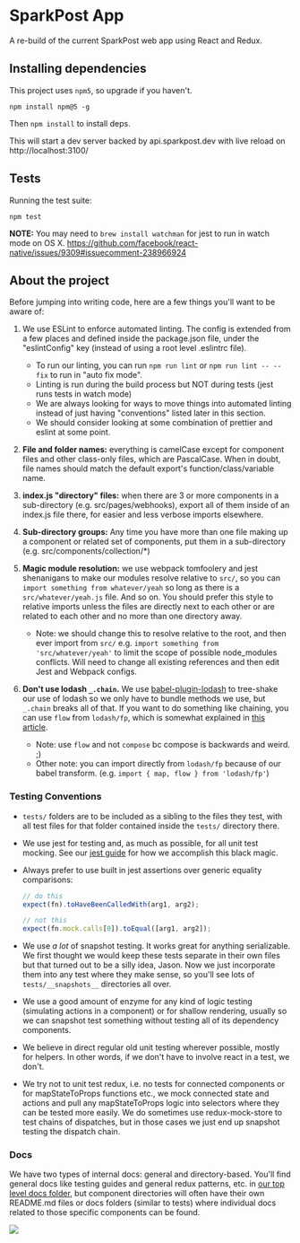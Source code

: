 # SparkPost App

A re-build of the current SparkPost web app using React and Redux.

## Installing dependencies

This project uses `npm5`, so upgrade if you haven't.
```
npm install npm@5 -g
```

Then `npm install` to install deps.

This will start a dev server backed by api.sparkpost.dev with live reload on http://localhost:3100/

## Tests

Running the test suite:
```
npm test
```
**NOTE:** You may need to `brew install watchman` for jest to run in watch mode on OS X.
https://github.com/facebook/react-native/issues/9309#issuecomment-238966924

## About the project

Before jumping into writing code, here are a few things you'll want to be aware of:

1. We use ESLint to enforce automated linting. The config is extended from a few places and defined inside the package.json file, under the "eslintConfig" key (instead of using a root level .eslintrc file).
    * To run our linting, you can run `npm run lint` or `npm run lint -- --fix` to run in "auto fix mode". 
    * Linting is run during the build process but NOT during tests (jest runs tests in watch mode)
    * We are always looking for ways to move things into automated linting instead of just having "conventions" listed later in this section.
    * We should consider looking at some combination of prettier and eslint at some point.

1. **File and folder names:** everything is camelCase except for component files and other class-only files, which are PascalCase. When in doubt, file names should match the default export's function/class/variable name.

1. **index.js "directory" files:** when there are 3 or more components in a sub-directory (e.g. src/pages/webhooks), export all of them inside of an index.js file there, for easier and less verbose imports elsewhere.

1. **Sub-directory groups:** Any time you have more than one file making up a component or related set of components, put them in a sub-directory (e.g. src/components/collection/*)

1. **Magic module resolution:** we use webpack tomfoolery and jest shenanigans to make our modules resolve relative to `src/`, so you can `import something from whatever/yeah` so long as there is a `src/whatever/yeah.js` file. And so on. You should prefer this style to relative imports unless the files are directly next to each other or are related to each other and no more than one directory away.
    * Note: we should change this to resolve relative to the root, and then ever import from `src/` e.g. `import something from 'src/whatever/yeah'` to limit the scope of possible node_modules conflicts. Will need to change all existing references and then edit Jest and Webpack configs.

1. **Don't use lodash `_.chain`.** We use [babel-plugin-lodash](https://github.com/lodash/babel-plugin-lodash#limitations) to tree-shake our use of lodash so we only have to bundle methods we use, but `_.chain` breaks all of that. If you want to do something like chaining, you can use `flow` from `lodash/fp`, which is somewhat explained in [this article](https://medium.com/making-internets/why-using-chain-is-a-mistake-9bc1f80d51ba). 
    * Note: use `flow` and not `compose` bc compose is backwards and weird. ;)
    * Other note: you can import directly from `lodash/fp` because of our babel transform. (e.g. `import { map, flow } from 'lodash/fp'`)

### Testing Conventions

* `tests/` folders are to be included as a sibling to the files they test, with all test files for that folder contained inside the `tests/` directory there.

* We use jest for testing and, as much as possible, for all unit test mocking. See our [jest guide](./docs/jest.md) for how we accomplish this black magic.

* Always prefer to use built in jest assertions over generic equality comparisons:
    ```javascript
    // do this
    expect(fn).toHaveBeenCalledWith(arg1, arg2);
    
    // not this
    expect(fn.mock.calls[0]).toEqual([arg1, arg2]);
    ```

* We use *a lot* of snapshot testing. It works great for anything serializable. We first thought we would keep these tests separate in their own files but that turned out to be a silly idea, Jason. Now we just incorporate them into any test where they make sense, so you'll see lots of `tests/__snapshots__` directories all over.

* We use a good amount of enzyme for any kind of logic testing (simulating actions in a component) or for shallow rendering, usually so we can snapshot test something without testing all of its dependency components.

* We believe in direct regular old unit testing wherever possible, mostly for helpers. In other words, if we don't have to involve react in a test, we don't. 

* We try not to unit test redux, i.e. no tests for connected components or for mapStateToProps functions etc., we mock connected state and actions and pull any mapStateToProps logic into selectors where they can be tested more easily. We do sometimes use redux-mock-store to test chains of dispatches, but in those cases we just end up snapshot testing the dispatch chain.

### Docs

We have two types of internal docs: general and directory-based. You'll find general docs like testing guides and general redux patterns, etc. in [our top level docs folder](./docs), but component directories will often have their own README.md files or docs folders (similar to tests) where individual docs related to those specific components can be found.

![](https://media0.giphy.com/media/5y1LH29N3k556/giphy.gif)

